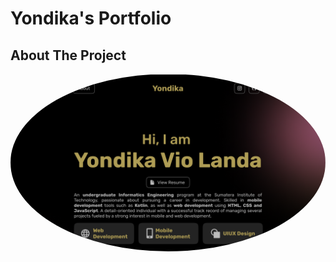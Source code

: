 # Yondika's Portfolio

## About The Project

<div align="center">
  <img src="./Portfolio-Preview.png" alt="Portfolio" width="auto" height="auto"  style="border-radius:50%">    
</div>
<br />
